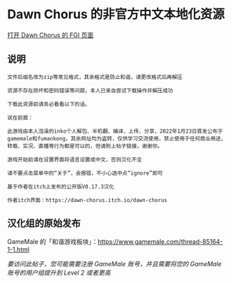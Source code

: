 # Dawn Chorus 的非官方中文本地化资源

[打开 Dawn Chorus 的 FGI 页面](https://furrygames.top/zh-cn/games/Dawn_Chorus.html)

## 说明
    文件后缀名改为zip等常见格式，其余格式是防止和谐，请更改格式后再解压
    
    资源不存在损坏和密码错误等问题，本人已亲自尝试下载操作并解压成功
    
    下载此资源前请务必看看以下的话。
    
    说在前面：
    
    此游戏由本人泡澡的inko个人解包、半机翻、编译、上传、分享，2022年1月23日首发公布于gamemale和fumankong，其余网址均为盗转，仅供学习交流使用，禁止使用于任何商业用途，转载、实况、直播等行为都是可以的，但请附上帖子链接，谢谢你。
    
    游戏开始前请在设置界面将语言设置成中文，否则汉化不全

    请不要点击菜单中的“关于”，会报错，不小心选中点“ignore”即可

    基于作者在itch上发布的公开版V0.17.3汉化
    
    作者itch界面：https://dawn-chorus.itch.io/dawn-chorus

## 汉化组的原始发布

GameMale 的「和谐游戏板块」：<https://www.gamemale.com/thread-85164-1-1.html>

_要访问此帖子，您可能需要注册 GameMale 账号，并且需要将您的 GameMale 账号的用户组提升到 Level 2 或者更高_